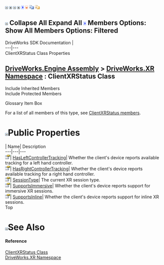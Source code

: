 ![](dotnetimages/collapse.gif) ![](dotnetimages/expand.gif) ![](dotnetimages/collapse.gif) ![](dotnetimages/expand.gif) ![](dotnetimages/drpdown.gif) ![](dotnetimages/drpdown_orange.gif) ![](dotnetimages/copycode.gif) ![](dotnetimages/copycodeHighlight.gif)

![](dotnetimages/collapse.gif) Collapse All Expand All ![](dotnetimages/drpdown.gif) Members Options: Show All  Members Options: Filtered   
---  
DriveWorks SDK Documentation  |   
---|---  
ClientXRStatus Class Properties   
  
[DriveWorks.Engine Assembly](topic2156.md) > [DriveWorks.XR Namespace](topic13327.md) : ClientXRStatus Class  
---  
  
Include Inherited Members    
Include Protected Members    


Glossary Item Box

For a list of all members of this type, see [ClientXRStatus members](topic13331.md).

# ![](dotnetimages/collapse.gif)Public Properties

| Name| Description  
---|---|---  
![Public Property](dotnetimages/publicProperty.gif)| [HasLeftControllerTracking](topic13337.md)| Whether the client's device reports available tracking for a left hand controller.   
![Public Property](dotnetimages/publicProperty.gif)| [HasRightControllerTracking](topic13338.md)| Whether the client's device reports available tracking for a right hand controller.   
![Public Property](dotnetimages/publicProperty.gif)| [SessionType](topic13339.md)| The current XR session type.   
![Public Property](dotnetimages/publicProperty.gif)| [SupportsImmersive](topic13340.md)| Whether the client's device reports support for immersive XR sessions.   
![Public Property](dotnetimages/publicProperty.gif)| [SupportsInline](topic13341.md)| Whether the client's device reports support for inline XR sessions.   
Top

# ![](dotnetimages/collapse.gif)See Also

#### Reference

[ClientXRStatus Class](topic13330.md)   
[DriveWorks.XR Namespace](topic13327.md)


